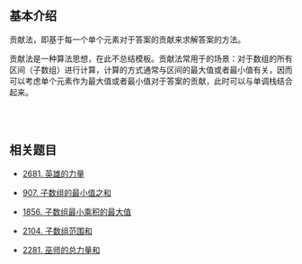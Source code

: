 ## 基本介绍

贡献法，即基于每一个单个元素对于答案的贡献来求解答案的方法。

贡献法是一种算法思想，在此不总结模板。贡献法常用于的场景：对于数组的所有区间（子数组）进行计算，计算的方式通常与区间的最大值或者最小值有关，因而可以考虑单个元素作为最大值或者最小值对于答案的贡献，此时可以与单调栈结合起来。

<br/>

<br/>

## 相关题目

- [2681. 英雄的力量](https://leetcode.cn/problems/power-of-heroes/)

- [907. 子数组的最小值之和](https://leetcode.cn/problems/sum-of-subarray-minimums/)
- [1856. 子数组最小乘积的最大值](https://leetcode.cn/problems/maximum-subarray-min-product/)
- [2104. 子数组范围和](https://leetcode.cn/problems/sum-of-subarray-ranges/)
- [2281. 巫师的总力量和](https://leetcode.cn/problems/sum-of-total-strength-of-wizards/)

<br/>

<br/>